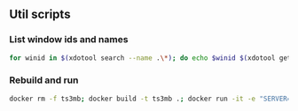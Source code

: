 ## Util scripts

###

### List window ids and names
```bash
for winid in $(xdotool search --name .\*); do echo $winid $(xdotool getwindowname $winid); done<Paste>
```

### Rebuild and run
```bash
docker rm -f ts3mb; docker build -t ts3mb .; docker run -it -e "SERVER=ts3server://voice.teamspeak.com -e "NAME=testnamn" -e "WEBSITE=https://www.youtube.com/watch?v=ueupsBPNkSc" --name ts3mb -p 5900:5900 ts3mb ./debug
```
